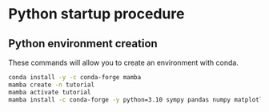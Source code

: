 # Python startup procedure


## Python environment creation

These commands will allow you to create an environment with conda.

```bash
conda install -y -c conda-forge mamba
mamba create -n tutorial
mamba activate tutorial
mamba install -c conda-forge -y python=3.10 sympy pandas numpy matplotlib numba notebook jupyterlab=3 ipywidgets

```

